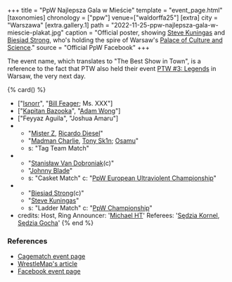 +++
title = "PpW Najlepsza Gala w Mieście"
template = "event_page.html"
[taxonomies]
chronology = ["ppw"]
venue=["waldorffa25"]
[extra]
city = "Warszawa"
[extra.gallery.1]
path = "2022-11-25-ppw-najlepsza-gala-w-miescie-plakat.jpg"
caption = "Official poster, showing [Steve Kuningas](@/w/steve-kuningas.md) and [Biesiad Strong](@/w/biesiad.md), who's holding the spire of Warsaw's [Palace of Culture and Science](https://en.wikipedia.org/wiki/Palace_of_Culture_and_Science)."
source = "Official PpW Facebook"
+++

The event name, which translates to "The Best Show in Town", is a reference to the fact that PTW also held their event [PTW #3: Legends](@/e/ptw/2022-11-26-ptw-3-legends.md) in Warsaw, the very next day.

{% card() %}
- ["[Isnorr](@/w/isnorr.md)", "[Bill Feager](@/w/feager.md); Ms. XXX"]
- ["[Kapitan Bazooka](@/w/kapitan-bazooka.md)", "[Adam Wong](@/w/adam-wong.md)"]
- ["Feyyaz Aguila", "Joshua Amaru"]
- - "[Mister Z](@/w/mister-z.md), [Ricardo Diesel](@/w/ricardo-diesel.md)"
  - "[Madman Charlie](@/w/madman-charlie.md), [Tony Sk1n](@/w/tony-sk1n.md); [Osamu](@/w/osamu.md)"
  - s: "Tag Team Match"
- - "[Stanisław Van Dobroniak](@/w/stanislaw-van-dobroniak.md)(c)"
  - "[Johnny Blade](@/w/johnny-blade.md)"
  - s: "Casket Match"
    c: "[PpW European Ultraviolent Championship](@/c/ppw-european-ultraviolent-championship.md)"
- - "[Biesiad Strong](@/w/biesiad.md)(c)"
  - "[Steve Kuningas](@/w/steve-kuningas.md)"
  - s: "Ladder Match"
    c: "[PpW Championship](@/c/ppw-championship.md)"
- credits:
    Host, Ring Announcer: '[Michael HT](@/w/michael-ht.md)'
    Referees: '[Sędzia Kornel](@/w/sedzia-kornel.md), [Sędzia Gocha](@/w/sedzia-borys.md)'
{% end %}

### References

* [Cagematch event page](https://www.cagematch.net/?id=1&nr=383024)
* [WrestleMap's article](https://www.wrestlemap.com/news/z73mfr7l8vchshfbsv4z45gwqteqlq)
* [Facebook event page](https://www.facebook.com/events/787359779157446)
